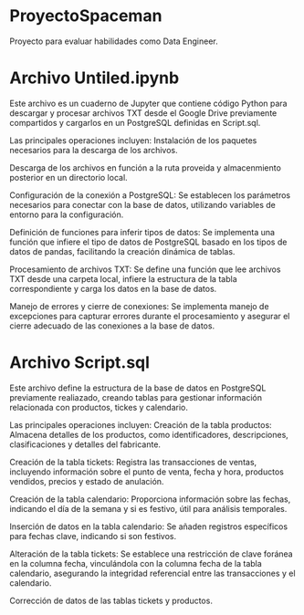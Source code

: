 # ProyectoSpaceman
Proyecto para evaluar habilidades como Data Engineer.

# Archivo Untiled.ipynb
Este archivo es un cuaderno de Jupyter que contiene código Python para descargar y procesar archivos TXT desde el Google Drive previamente compartidos y cargarlos en un PostgreSQL definidas en Script.sql.

Las principales operaciones incluyen:
Instalación de los paquetes necesarios para la descarga de los archivos.

Descarga de los archivos en función a la ruta proveida y almacenmiento posterior en un directorio local.

Configuración de la conexión a PostgreSQL: Se establecen los parámetros necesarios para conectar con la base de datos, utilizando variables de entorno para la configuración.

Definición de funciones para inferir tipos de datos: Se implementa una función que infiere el tipo de datos de PostgreSQL basado en los tipos de datos de pandas, facilitando la creación dinámica de tablas.

Procesamiento de archivos TXT: Se define una función que lee archivos TXT desde una carpeta local, infiere la estructura de la tabla correspondiente y carga los datos en la base de datos.

Manejo de errores y cierre de conexiones: Se implementa manejo de excepciones para capturar errores durante el procesamiento y asegurar el cierre adecuado de las conexiones a la base de datos.

# Archivo Script.sql
Este archivo define la estructura de la base de datos en PostgreSQL previamente realiazado, creando tablas para gestionar información relacionada con productos, tickes y calendario.

Las principales operaciones incluyen:
Creación de la tabla productos: Almacena detalles de los productos, como identificadores, descripciones, clasificaciones y detalles del fabricante.

Creación de la tabla tickets: Registra las transacciones de ventas, incluyendo información sobre el punto de venta, fecha y hora, productos vendidos, precios y estado de anulación.

Creación de la tabla calendario: Proporciona información sobre las fechas, indicando el día de la semana y si es festivo, útil para análisis temporales.

Inserción de datos en la tabla calendario: Se añaden registros específicos para fechas clave, indicando si son festivos.

Alteración de la tabla tickets: Se establece una restricción de clave foránea en la columna fecha, vinculándola con la columna fecha de la tabla calendario, asegurando la integridad referencial entre las transacciones y el calendario.

Corrección de datos de las tablas tickets y productos.
